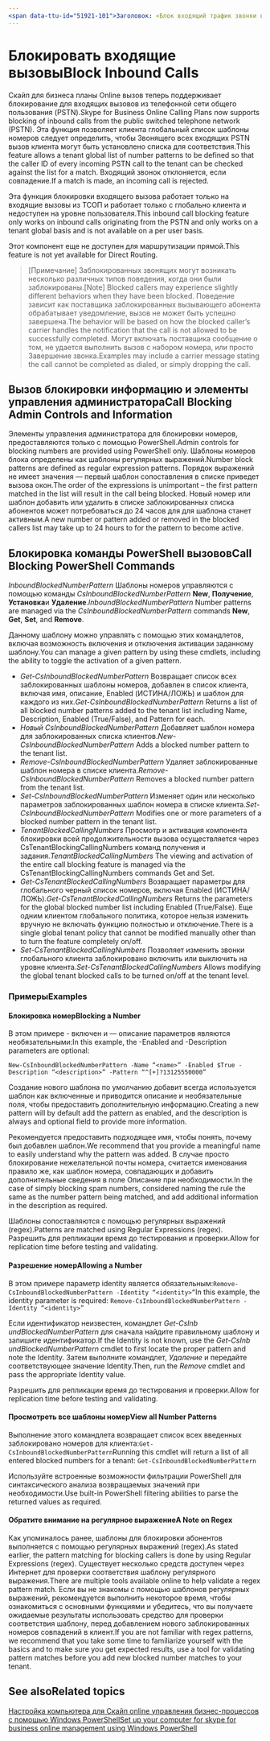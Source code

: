 ```yaml
---
<span data-ttu-id="51921-101">Заголовок: «Блок входящий трафик звонки в Скайп для бизнеса в Интернете» ms.author: tonysmit Автор: диспетчер tonysmit: serdars ms.date: 05/07/2018 ms.topic: приведены в статье ms.assetid: ms.tgt.pltfrm: облако ms.service: Скайп для бизнес online ms.collection: Adm_Skype4B_ Online ms.audience: Admin appliesto: Скайп для бизнеса localization_priority: обычный f1keywords: None ms.custom: описание PowerShell: «Использование PowerShell для управления входящих звонков, блокировки в Скайп для бизнеса Online».</span><span class="sxs-lookup"><span data-stu-id="51921-101">title: "Block Inbound Calls in Skype for Business Online" ms.author: tonysmit author: tonysmit manager: serdars ms.date: 05/07/2018 ms.topic: article ms.assetid: ms.tgt.pltfrm: cloud ms.service: skype-for-business-online ms.collection: Adm_Skype4B_Online ms.audience: Admin appliesto: Skype for Business localization_priority: Normal f1keywords: None ms.custom: PowerShell description: "Use PowerShell to manage inbound call blocking in Skype for Business Online."</span></span>
---
```


 # <a name="block-inbound-calls"></a><span data-ttu-id="51921-102">Блокировать входящие вызовы</span><span class="sxs-lookup"><span data-stu-id="51921-102">Block Inbound Calls</span></span>

<span data-ttu-id="51921-103">Скайп для бизнеса планы Online вызов теперь поддерживает блокирование для входящих вызовов из телефонной сети общего пользования (PSTN).</span><span class="sxs-lookup"><span data-stu-id="51921-103">Skype for Business Online Calling Plans now supports blocking of inbound calls from the public switched telephone network (PSTN).</span></span> <span data-ttu-id="51921-104">Эта функция позволяет клиента глобальный список шаблоны номеров следует определить, чтобы Звонящего всех входящих PSTN вызов клиента могут быть установлено списка для соответствия.</span><span class="sxs-lookup"><span data-stu-id="51921-104">This feature allows a tenant global list of number patterns to be defined so that the caller ID of every incoming PSTN call to the tenant can be checked against the list for a match.</span></span> <span data-ttu-id="51921-105">Входящий звонок отклоняется, если совпадение.</span><span class="sxs-lookup"><span data-stu-id="51921-105">If a match is made, an incoming call is rejected.</span></span> 

<span data-ttu-id="51921-106">Эта функция блокировки входящего вызова работает только на входящие вызовы из ТСОП и работает только с глобально клиента и недоступен на уровне пользователя.</span><span class="sxs-lookup"><span data-stu-id="51921-106">This inbound call blocking feature only works on inbound calls originating from the PSTN and only works on a tenant global basis and is not available on a per user basis.</span></span>

<span data-ttu-id="51921-107">Этот компонент еще не доступен для маршрутизации прямой.</span><span class="sxs-lookup"><span data-stu-id="51921-107">This feature is not yet available for Direct Routing.</span></span>

><span data-ttu-id="51921-108">[Примечание] Заблокированных звонящих могут возникать несколько различных типов поведения, когда они были заблокированы.</span><span class="sxs-lookup"><span data-stu-id="51921-108">[Note] Blocked callers may experience slightly different behaviors when they have been blocked.</span></span> <span data-ttu-id="51921-109">Поведение зависит как поставщика заблокированных вызывающего абонента обрабатывает уведомление, вызов не может быть успешно завершена.</span><span class="sxs-lookup"><span data-stu-id="51921-109">The behavior will be based on how the blocked caller’s carrier handles the notification that the call is not allowed to be successfully completed.</span></span> <span data-ttu-id="51921-110">Могут включать поставщика сообщение о том, не удается выполнить вызов с набором номера, или просто Завершение звонка.</span><span class="sxs-lookup"><span data-stu-id="51921-110">Examples may include a carrier message stating the call cannot be completed as dialed, or simply dropping the call.</span></span>

## <a name="call-blocking-admin-controls-and-information"></a><span data-ttu-id="51921-111">Вызов блокировки информацию и элементы управления администратора</span><span class="sxs-lookup"><span data-stu-id="51921-111">Call Blocking Admin Controls and Information</span></span>
<span data-ttu-id="51921-112">Элементы управления администратора для блокировки номеров, предоставляются только с помощью PowerShell.</span><span class="sxs-lookup"><span data-stu-id="51921-112">Admin controls for blocking numbers are provided using PowerShell only.</span></span> <span data-ttu-id="51921-113">Шаблоны номеров блока определены как шаблоны регулярных выражений.</span><span class="sxs-lookup"><span data-stu-id="51921-113">Number block patterns are defined as regular expression patterns.</span></span> <span data-ttu-id="51921-114">Порядок выражений не имеет значения — первый шаблон сопоставления в списке приведет вызова окон.</span><span class="sxs-lookup"><span data-stu-id="51921-114">The order of the expressions is unimportant – the first pattern matched in the list will result in the call being blocked.</span></span> <span data-ttu-id="51921-115">Новый номер или шаблон добавить или удалить в списке заблокированных списка абонентов может потребоваться до 24 часов для для шаблона станет активным.</span><span class="sxs-lookup"><span data-stu-id="51921-115">A new number or pattern added or removed in the blocked callers list may take up to 24 hours to for the pattern to become active.</span></span>

## <a name="call-blocking-powershell-commands"></a><span data-ttu-id="51921-116">Блокировка команды PowerShell вызовов</span><span class="sxs-lookup"><span data-stu-id="51921-116">Call Blocking PowerShell Commands</span></span>

<span data-ttu-id="51921-117">*InboundBlockedNumberPattern* Шаблоны номеров управляются с помощью команды *CsInboundBlockedNumberPattern* **New**, **Получение**, **Установка**и **Удаление**.</span><span class="sxs-lookup"><span data-stu-id="51921-117">*InboundBlockedNumberPattern* Number patterns are managed via the *CsInboundBlockedNumberPattern* commands **New**, **Get**, **Set**, and **Remove**.</span></span>  

<span data-ttu-id="51921-118">Данному шаблону можно управлять с помощью этих командлетов, включая возможность включения и отключения активации заданному шаблону.</span><span class="sxs-lookup"><span data-stu-id="51921-118">You can manage a given pattern by using these cmdlets, including the ability to toggle the activation of a given pattern.</span></span>
- <span data-ttu-id="51921-119">*Get-CsInboundBlockedNumberPattern* Возвращает список всех заблокированных шаблоны номеров, добавлен в список клиента, включая имя, описание, Enabled (ИСТИНА/ЛОЖЬ) и шаблон для каждого из них.</span><span class="sxs-lookup"><span data-stu-id="51921-119">*Get-CsInboundBlockedNumberPattern* Returns a list of all blocked number patterns added to the tenant list including Name, Description, Enabled (True/False), and Pattern for each.</span></span>
- <span data-ttu-id="51921-120">*Новый CsInboundBlockedNumberPattern* Добавляет шаблон номера для заблокированных списка клиентов.</span><span class="sxs-lookup"><span data-stu-id="51921-120">*New-CsInboundBlockedNumberPattern* Adds a blocked number pattern to the tenant list.</span></span>
- <span data-ttu-id="51921-121">*Remove-CsInboundBlockedNumberPattern* Удаляет заблокированные шаблон номера в списке клиента.</span><span class="sxs-lookup"><span data-stu-id="51921-121">*Remove-CsInboundBlockedNumberPattern* Removes a blocked number pattern from the tenant list.</span></span>
- <span data-ttu-id="51921-122">*Set-CsInboundBlockedNumberPattern* Изменяет один или несколько параметров заблокированных шаблон номера в списке клиента.</span><span class="sxs-lookup"><span data-stu-id="51921-122">*Set-CsInboundBlockedNumberPattern* Modifies one or more parameters of a blocked number pattern in the tenant list.</span></span>
- <span data-ttu-id="51921-123">*TenantBlockedCallingNumbers* Просмотр и активация компонента блокировки всей продолжительности вызова осуществляется через CsTenantBlockingCallingNumbers команд получения и задания.</span><span class="sxs-lookup"><span data-stu-id="51921-123">*TenantBlockedCallingNumbers* The viewing and activation of the entire call blocking feature is managed via the CsTenantBlockingCallingNumbers commands Get and Set.</span></span> 
- <span data-ttu-id="51921-124">*Get-CsTenantBlockedCallingNumbers* Возвращает параметры для глобального черный список номеров, включая Enabled (ИСТИНА/ЛОЖЬ).</span><span class="sxs-lookup"><span data-stu-id="51921-124">*Get-CsTenantBlockedCallingNumbers* Returns the parameters for the global blocked number list including Enabled (True/False).</span></span> <span data-ttu-id="51921-125">Еще одним клиентом глобального политика, которое нельзя изменить вручную не включать функцию полностью и отключение.</span><span class="sxs-lookup"><span data-stu-id="51921-125">There is a single global tenant policy that cannot be modified manually other than to turn the feature completely on/off.</span></span>
- <span data-ttu-id="51921-126">*Set-CsTenantBlockedCallingNumbers* Позволяет изменить звонки глобального клиента заблокировано включить или выключить на уровне клиента.</span><span class="sxs-lookup"><span data-stu-id="51921-126">*Set-CsTenantBlockedCallingNumbers* Allows modifying the global tenant blocked calls to be turned on/off at the tenant level.</span></span>

### <a name="examples"></a><span data-ttu-id="51921-127">Примеры</span><span class="sxs-lookup"><span data-stu-id="51921-127">Examples</span></span>
#### <a name="blocking-a-number"></a><span data-ttu-id="51921-128">Блокировка номер</span><span class="sxs-lookup"><span data-stu-id="51921-128">Blocking a Number</span></span>

<span data-ttu-id="51921-129">В этом примере - включен и — описание параметров являются необязательными:</span><span class="sxs-lookup"><span data-stu-id="51921-129">In this example, the -Enabled and -Description parameters are optional:</span></span>

`New-CsInboundBlockedNumberPattern -Name “<name>” -Enabled $True -Description “<description>” -Pattern “^[+]?13125550000”`

 <span data-ttu-id="51921-130">Создание нового шаблона по умолчанию добавит всегда используется шаблон как включенные и приводится описание и необязательные поля, чтобы предоставить дополнительную информацию.</span><span class="sxs-lookup"><span data-stu-id="51921-130">Creating a new pattern will by default add the pattern as enabled, and the description is always and optional field to provide more information.</span></span> 

<span data-ttu-id="51921-131">Рекомендуется предоставить подходящее имя, чтобы понять, почему был добавлен шаблон.</span><span class="sxs-lookup"><span data-stu-id="51921-131">We recommend that you provide a meaningful name to easily understand why the pattern was added.</span></span> <span data-ttu-id="51921-132">В случае просто блокирование нежелательной почты номера, считается именования правило же, как шаблон номера, совпадающих и добавить дополнительные сведения в поле Описание при необходимости.</span><span class="sxs-lookup"><span data-stu-id="51921-132">In the case of simply blocking spam numbers, considered naming the rule the same as the number pattern being matched, and add additional information in the description as required.</span></span>

<span data-ttu-id="51921-133">Шаблоны сопоставляются с помощью регулярных выражений (regex).</span><span class="sxs-lookup"><span data-stu-id="51921-133">Patterns are matched using Regular Expressions (regex).</span></span> <span data-ttu-id="51921-134">Разрешить для репликации время до тестирования и проверки.</span><span class="sxs-lookup"><span data-stu-id="51921-134">Allow for replication time before testing and validating.</span></span>

#### <a name="allowing-a-number"></a><span data-ttu-id="51921-135">Разрешение номер</span><span class="sxs-lookup"><span data-stu-id="51921-135">Allowing a Number</span></span>

<span data-ttu-id="51921-136">В этом примере параметр identity является обязательным:`Remove-CsInboundBlockedNumberPattern -Identity “<identity>”`</span><span class="sxs-lookup"><span data-stu-id="51921-136">In this example, the identity parameter is  required: `Remove-CsInboundBlockedNumberPattern -Identity “<identity>”`</span></span>
 
<span data-ttu-id="51921-137">Если идентификатор неизвестен, командлет *Get-CsInb undBlockedNumberPattern* для сначала найдите правильному шаблону и запишите идентификатор.</span><span class="sxs-lookup"><span data-stu-id="51921-137">If the Identity is not known, use the *Get-CsInb undBlockedNumberPattern* cmdlet to first locate the proper pattern and note the Identity.</span></span> <span data-ttu-id="51921-138">Затем выполните командлет, *Удаление* и передайте соответствующее значение Identity.</span><span class="sxs-lookup"><span data-stu-id="51921-138">Then, run the *Remove* cmdlet and pass the appropriate Identity value.</span></span>

<span data-ttu-id="51921-139">Разрешить для репликации время до тестирования и проверки.</span><span class="sxs-lookup"><span data-stu-id="51921-139">Allow for replication time before testing and validating.</span></span>
#### <a name="view-all-number-patterns"></a><span data-ttu-id="51921-140">Просмотреть все шаблоны номер</span><span class="sxs-lookup"><span data-stu-id="51921-140">View all Number Patterns</span></span>
<span data-ttu-id="51921-141">Выполнение этого командлета возвращает список всех введенных заблокировано номеров для клиента:`Get-CsInboundBlockedNumberPattern`</span><span class="sxs-lookup"><span data-stu-id="51921-141">Running this cmdlet will return a list of all entered blocked numbers for a tenant: `Get-CsInboundBlockedNumberPattern`</span></span>

<span data-ttu-id="51921-142">Используйте встроенные возможности фильтрации PowerShell для синтаксического анализа возвращаемых значений при необходимости.</span><span class="sxs-lookup"><span data-stu-id="51921-142">Use built-in PowerShell filtering abilities to parse the returned values as required.</span></span>

#### <a name="a-note-on-regex"></a><span data-ttu-id="51921-143">Обратите внимание на регулярное выражение</span><span class="sxs-lookup"><span data-stu-id="51921-143">A Note on Regex</span></span>
<span data-ttu-id="51921-144">Как упоминалось ранее, шаблоны для блокировки абонентов выполняется с помощью регулярных выражений (regex).</span><span class="sxs-lookup"><span data-stu-id="51921-144">As stated earlier, the pattern matching for blocking callers is done by using Regular Expressions (regex).</span></span> <span data-ttu-id="51921-145">Существует несколько средств доступен через Интернет для проверки соответствия шаблону регулярного выражения.</span><span class="sxs-lookup"><span data-stu-id="51921-145">There are multiple tools available online to help validate a regex pattern match.</span></span> <span data-ttu-id="51921-146">Если вы не знакомы с помощью шаблонов регулярных выражений, рекомендуется выполнить некоторое время, чтобы ознакомиться с основными функциями и убедитесь, что вы получаете ожидаемые результаты использовать средство для проверки соответствия шаблону, перед добавлением нового заблокированных номеров совпадений в клиент.</span><span class="sxs-lookup"><span data-stu-id="51921-146">If you are not familiar with regex patterns, we recommend that you take some time to familiarize yourself with the basics and to make sure you get expected results, use a tool for validating pattern matches before you add new blocked number matches to your tenant.</span></span> 

## <a name="related-topics"></a><span data-ttu-id="51921-147">See also</span><span class="sxs-lookup"><span data-stu-id="51921-147">Related topics</span></span>
[<span data-ttu-id="51921-148">Настройка компьютера для Скайп online управления бизнес-процессов с помощью Windows PowerShell</span><span class="sxs-lookup"><span data-stu-id="51921-148">Set up your computer for skype for business online management using Windows PowerShell</span></span>](https://docs.microsoft.com/en-us/SkypeForBusiness/set-up-your-computer-for-windows-powershell/set-up-your-computer-for-windows-powershell )
